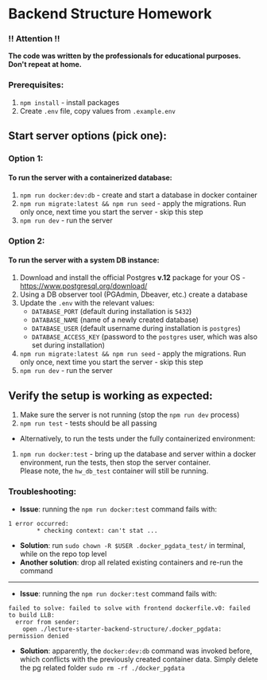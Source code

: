 # Backend Structure Homework

### :bangbang: Attention  :bangbang:
**The code was written by the professionals for educational purposes. Don't repeat at home.**

### Prerequisites:
1. `npm install` - install packages
2.  Create `.env` file, copy values from `.example.env`

## Start server options (pick one):

### Option 1:
#### To run the server with a containerized database:
1. `npm run docker:dev:db` - create and start a database in docker container
2. `npm run migrate:latest && npm run seed` - apply the migrations. Run only once, next time you start the server - skip this step
3. `npm run dev` - run the server

### Option 2:
#### To run the server with a system DB instance:
1. Download and install the official Postgres **v.12** package for your OS - https://www.postgresql.org/download/
2. Using a DB observer tool (PGAdmin, Dbeaver, etc.) create a database
3. Update the `.env` with the relevant values:
   * `DATABASE_PORT` (default during installation is `5432`)
   * `DATABASE_NAME` (name of a newly created database)
   * `DATABASE_USER` (default username during installation is `postgres`)
   * `DATABASE_ACCESS_KEY` (password to the `postgres` user, which was also set during installation)
4. `npm run migrate:latest && npm run seed` - apply the migrations. Run only once, next time you start the server - skip this step
5. `npm run dev` - run the server

## Verify the setup is working as expected:
1. Make sure the server is not running (stop the `npm run dev` process)
2. `npm run test` - tests should be all passing

* Alternatively, to run the tests under the fully containerized environment:
1. `npm run docker:test` - bring up the database and server within a docker environment, run the tests, then stop the server container.<br/>Please note, the `hw_db_test` container will still be running.

### Troubleshooting:
* __Issue__: running the `npm run docker:test` command fails with:
```log
1 error occurred:
        * checking context: can't stat ...
```
* __Solution__: run `sudo chown -R $USER .docker_pgdata_test/` in terminal, while on the repo top level
* __Another solution__: drop all related existing containers and re-run the command
---
* __Issue__: running the `npm run docker:test` command fails with:
```log
failed to solve: failed to solve with frontend dockerfile.v0: failed to build LLB: 
  error from sender: 
    open ./lecture-starter-backend-structure/.docker_pgdata: permission denied
```
* __Solution__: apparently, the `docker:dev:db` command was invoked before, which conflicts with the previously created container data. Simply delete the pg related folder `sudo rm -rf ./docker_pgdata`
